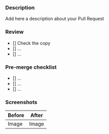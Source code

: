 ### Description 

Add here a description about your Pull Request 

### Review

- [] Check the copy 
- [] ...
- [] ...


### Pre-merge checklist 

- [] ...
- [] ...
- [] ...


### Screenshots 

| Before | After | 
| ------ | ----- |
| Image  | Image | 